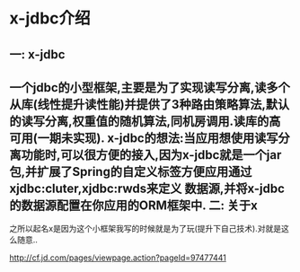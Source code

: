 x-jdbc介绍
===
一: x-jdbc
---
  一个jdbc的小型框架,主要是为了实现读写分离,读多个从库(线性提升读性能)并提供了3种路由策略算法,默认的读写分离,权重值的随机算法,同机房调用.读库的高可用(一期未实现).
  x-jdbc的想法:当应用想使用读写分离功能时,可以很方便的接入,因为x-jdbc就是一个jar包,并扩展了Spring的自定义标签方便应用通过xjdbc:cluter,xjdbc:rwds来定义
              数据源,并将x-jdbc的数据源配置在你应用的ORM框架中.
二: 关于x
---
   之所以起名x是因为这个小框架我写的时候就是为了玩(提升下自己技术).对就是这么随意..
 
 
 http://cf.jd.com/pages/viewpage.action?pageId=97477441  





    